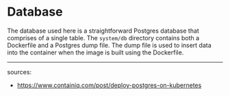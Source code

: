 # Database

The database used here is a straightforward Postgres database that comprises of a single table. The `system/db` directory contains both a Dockerfile and a Postgres dump file. The dump file is used to insert data into the container when the image is built using the Dockerfile.

--- 
sources:
- https://www.containiq.com/post/deploy-postgres-on-kubernetes